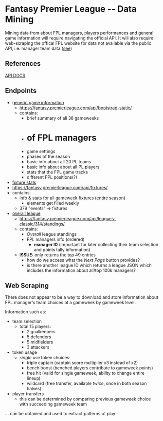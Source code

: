 # Fantasy Premier League -- Data Mining

Mining data from about FPL managers, players performances and general game information will require navigating the official API.
It will also require web-scraping the offical FPL website for data not available via the public API, i.e. manager team data ([see](https://github.com/zceepst/NeilWarnockAI/blob/master/src/mining/README.md#web-scraping))



## References

[API DOCS](https://fpl.readthedocs.io/en/latest/classes/fpl.html#fpl.fpl.FPL)

## Endpoints

- [generic game information](https://fantasy.premierleague.com/api/bootstrap-static/)
	- <https://fantasy.premierleague.com/api/bootstrap-static/>
	- contains:
		- brief summary of all 38 gameweeks
		- # of FPL managers
		- game settings
		- phases of the season
		- basic info about all 20 PL teams
		- basic info about about all PL players
		- stats that the FPL game tracks
		- different FPL positions(?)
- [fixture stats](https://fantasy.premierleague.com/api/fixtures/)
 - <https://fantasy.premierleague.com/api/fixtures/>
 - contains:
 	- info & stats for all gameweek fixtures (entire season)
 		- elements get filled weekly
 	- 379 "events" => fixtures
- [overall league](https://fantasy.premierleague.com/api/leagues-classic/314/standings/)
	- <https://fantasy.premierleague.com/api/leagues-classic/314/standings/>
	- contains:
		- *Overall* league standings
		- FPL managers info (ordered)
			- **manager ID** (important for later collecting their team selection and points tally information)
	- **ISSUE:** only returns the top 49 entries
		- how do we access what the *Next Page* button provides?
		- is there another league ID which returns a league JSON which includes the information about all/top 100k managers?

## Web Scraping

There does not appear to be a way to download and store information about FPL manager's team choices at a gameweek by gameweek level.

Information such as:

- team selection
	- total 15 players:
		* 2 goalkeepers
		* 5 defenders
		* 5 midfielders
		* 3 attackers
- token usage
	- *single* use token choices:
		* triple captain (captain score multiplier x3 instead of x2)
		* bench boost (benched players contribute to gameweek points)
		* free hit (vaild for single gameweek, ability to change entire lineup)
		* wildcard (free transfer, available *twice*, once in both season halves)
- player transfers
	- this can be determined by comparing previous gameweek choice with succeeding gameweek team

... can be obtained and used to extract patterns of play

